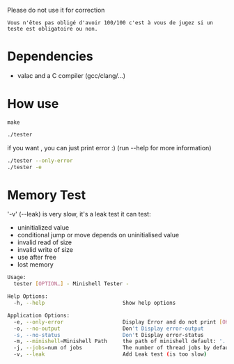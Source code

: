 Please do not use it for correction

	Vous n'êtes pas obligé d'avoir 100/100 c'est à vous de jugez si un teste est obligatoire ou non.

# Dependencies
- valac and a C compiler (gcc/clang/...)

# How use

```make```

```bash
./tester
```

if you want , you can just print error :)  (run --help for more information)

```bash
./tester --only-error
./tester -e
```
# Memory Test 

'-v' (--leak) is very slow, it's a leak test it can test:
- uninitialized value
- conditional jump or move depends on uninitialised value 
- invalid read of size
- invalid write of size
- use after free
- lost memory


```bash
Usage:
  tester [OPTION…] - Minishell Tester -

Help Options:
  -h, --help                         Show help options

Application Options:
  -e, --only-error                   Display Error and do not print [OK] test
  -o, --no-output                    Don't Display error-output
  -s, --no-status                    Don't Display error-status
  -m, --minishell=Minishell Path     the path of minishell default: '../minishell'
  -j, --jobs=num of jobs             The number of thread jobs by default is number of cpu
  -v, --leak                         Add Leak test (is too slow)

```
